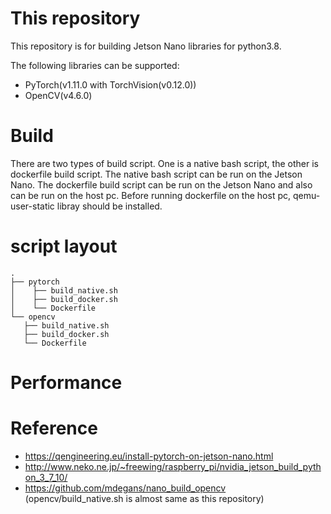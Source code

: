 # This repository

This repository is for building Jetson Nano libraries for python3.8.

The following libraries can be supported:

- PyTorch(v1.11.0 with TorchVision(v0.12.0))
- OpenCV(v4.6.0)

# Build

There are two types of build script. One is a native bash script, the other is
dockerfile build script. The native bash script can be run on the Jetson Nano.
The dockerfile build script can be run on the Jetson Nano and also can be run
on the host pc. Before running dockerfile on the host pc, qemu-user-static
libray should be installed.

# script layout

```
.
├── pytorch
│    ├── build_native.sh
│    ├── build_docker.sh
│    └── Dockerfile
└── opencv
   ├── build_native.sh
   ├── build_docker.sh
   └── Dockerfile
```

# Performance


# Reference
- https://qengineering.eu/install-pytorch-on-jetson-nano.html
- http://www.neko.ne.jp/~freewing/raspberry_pi/nvidia_jetson_build_python_3_7_10/
- https://github.com/mdegans/nano_build_opencv (opencv/build_native.sh is almost same as this repository)
